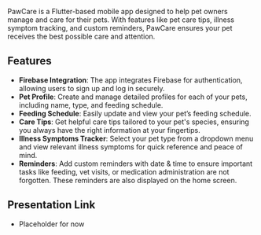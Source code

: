 PawCare is a Flutter-based mobile app designed to help pet owners manage and care for their pets. With features like pet care tips, illness symptom tracking, and custom reminders, PawCare ensures your pet receives the best possible care and attention.

## Features

- **Firebase Integration**: The app integrates Firebase for authentication, allowing users to sign up and log in securely.
- **Pet Profile**: Create and manage detailed profiles for each of your pets, including name, type, and feeding schedule.
- **Feeding Schedule**: Easily update and view your pet’s feeding schedule.
- **Care Tips**: Get helpful care tips tailored to your pet's species, ensuring you always have the right information at your fingertips.
- **Illness Symptoms Tracker**: Select your pet type from a dropdown menu and view relevant illness symptoms for quick reference and peace of mind.
- **Reminders**: Add custom reminders with date & time to ensure important tasks like feeding, vet visits, or medication administration are not forgotten. These reminders are also displayed on the home screen.

## Presentation Link

- Placeholder for now